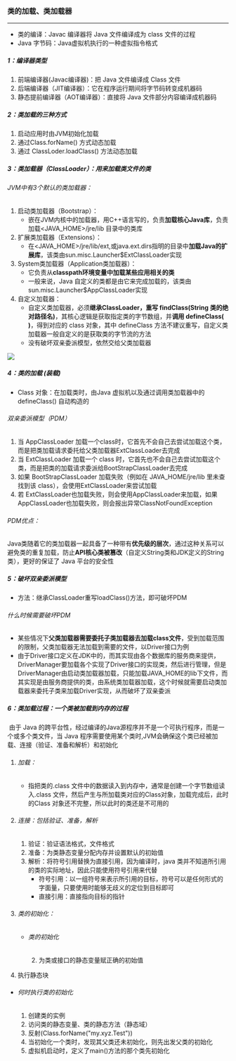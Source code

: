 ### 类的加载、类加载器

------

- 类的编译：Javac 编译器将 Java 文件编译成为 class 文件的过程
- Java 字节码：Java虚拟机执行的一种虚拟指令格式

##### 1：编译器类型

1. 前端编译器(Javac编译器)：把 Java 文件编译成 Class 文件
2. 后端编译器（JIT编译器）：它在程序运行期间将字节码转变成机器码
3. 静态提前编译器（AOT编译器）：直接将 Java 文件部分内容编译成机器码

##### 2：类加载的三种方式

1. 启动应用时由JVM初始化加载
2. 通过Class.forName() 方式动态加载
3. 通过 ClassLoder.loadClass() 方法动态加载

##### 3：类加载器（ClassLoader）：用来加载类文件的类

###### JVM中有3个默认的类加载器：

1. 启动类加载器（Bootstrap）：
   - 嵌在JVM内核中的加载器，用C++语言写的，负责**加载核心Java库**，负责加载<JAVA_HOME>/jre/lib 目录中的类库
2. 扩展类加载器（Extensions）：
   - 在<JAVA_HOME>/jre/lib/ext,或java.ext.dirs指明的目录中**加载Java的扩展库**，该类由sun.misc.Launcher$ExtClassLoader实现
3. System类加载器（Application类加载器）：
   - 它负责从**classpath环境变量中加载某些应用相关的类**
   -  一般来说，Java 自定义的类都是由它来完成加载的，该类由sun.misc.Launcher$AppClassLoader实现
4. 自定义加载器：
   - 自定义类加载器，必须**继承ClassLoader，重写 findClass(String 类的绝对路径名)**，其核心逻辑是获取指定类的字节数组，并**调用 defineClass( )**，得到对应的 class 对象，其中 defineClass 方法不建议重写，自定义类加载器一般自定义的是获取类的字节流的方法
   - 没有破坏双亲委派模型，依然交给父类加载器

![](https://github.com/likang315/Java-and-Middleware/blob/master/JVM/JVM/%E8%87%AA%E5%AE%9A%E4%B9%89%E7%B1%BB%E5%8A%A0%E8%BD%BD%E5%99%A8.png?raw=true)

##### 4：类的加载 (装载)

- Class 对象：在加载类时，由Java 虚拟机以及通过调用类加载器中的 defineClass() 自动构造的

###### 双亲委派模型（PDM）

1. 当 AppClassLoader 加载一个class时，它首先不会自己去尝试加载这个类，而是把类加载请求委托给父类加载器ExtClassLoader去完成
2. 当 ExtClassLoader 加载一个 class 时，它首先也不会自己去尝试加载这个类，而是把类的加载请求委派给BootStrapClassLoader去完成 
3. 如果 BootStrapClassLoader 加载失败（例如在 JAVA_HOME​/jre/lib 里未查找到该 class），会使用ExtClassLoader来尝试加载
4. 若 ExtClassLoader也加载失败，则会使用AppClassLoader来加载，如果AppClassLoader也加载失败，则会报出异常ClassNotFoundException

###### PDM优点：

​	Java类随着它的类加载器一起具备了一种带有**优先级的层次**，通过这种关系可以避免类的重复加载，防止**API核心类被篡改**（自定义String类和JDK定义的String类），更好的保证了 Java 平台的安全性

##### 5：破坏双亲委派模型

- 方法：继承ClassLoader重写loadClass()方法，即可破坏PDM

###### 什么时候需要破坏PDM

- 某些情况下**父类加载器需要委托子类加载器去加载class文件**，受到加载范围的限制，父类加载器无法加载到需要的文件，以Driver接口为例
- 由于Driver接口定义在JDK中的，而其实现由各个数据库的服务商来提供，DriverManager要加载各个实现了Driver接口的实现类，然后进行管理，但是DriverManager由启动类加载器加载，只能加载JAVA_HOME的lib下文件，而其实现是由服务商提供的类，由系统类加载器加载，这个时候就需要启动类加载器来委托子类来加载Driver实现，从而破坏了双亲委派

##### 6：类加载过程：一个类被加载到内存的过程

​	由于 Java 的跨平台性，经过编译的Java源程序并不是一个可执行程序，而是一个或多个类文件，当 Java 程序需要使用某个类时,JVM会确保这个类已经被加载、连接（验证、准备和解析）和初始化

1. ###### 加载：

   - 指把类的.class 文件中的数据读入到内存中，通常是创建一个字节数组读入.class 文件，然后产生与所加载类对应的Class对象，加载完成后，此时的Class 对象还不完整，所以此时的类还是不可用的

2. ###### 连接：包括验证、准备，解析

   1. 验证：验证语法格式，文件格式
   2. 准备：为类静态变量分配内存并设置默认的初始值
   3. 解析：将符号引用替换为直接引用，因为编译时，java 类并不知道所引用的类的实际地址，因此只能使用符号引用来代替
      - 符号引用：以一组符号来表示所引用的目标，符号可以是任何形式的字面量，只要使用时能够无歧义的定位到目标即可
      - 直接引用：直接指向目标的指针 

3. ###### 类的初始化：

   - ###### 类的初始化 

     2. 为类或接口的静态变量赋正确的初始值
  2. 执行静态块
     
   - ###### 何时执行类的初始化
   
     1. 创建类的实例
     2. 访问类的静态变量、类的静态方法（静态域）
     3. 反射(Class.forName("my.xyz.Test"))
     4. 当初始化一个类时，发现其父类还未初始化，则先出发父类的初始化
     5. 虚拟机启动时，定义了main()方法的那个类先初始化